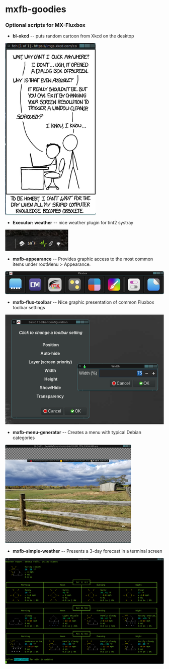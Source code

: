 # mxfb-goodies

### Optional scripts for MX-Fluxbox

* **bl-xkcd** -- puts random cartoon from Xkcd on the desktop

![Xkcd](/pix/bl-xkcd.png)

* **Executor: weather** -- nice weather plugin for tint2 systray

![Weather executor](/pix/tint2_weather.png)

* **mxfb-appearance** -- Provides graphic access to the most common items under rootMenu > Appearance.

![Appearance settings](/pix/appearance.png)

* **mxfb-flux-toolbar** -- Nice graphic presentation of common Fluxbox toolbar settings

![Fluxbox toolbar](/pix/flux-toolbar.png)

* **mxfb-menu-generator** -- Creates a menu with typical Debian categories

![Quickshot](/pix/shot.png)

* **mxfb-simple-weather** -- Presents a 3-day forecast in a terminal screen

![Weather](/pix/weather.png)

